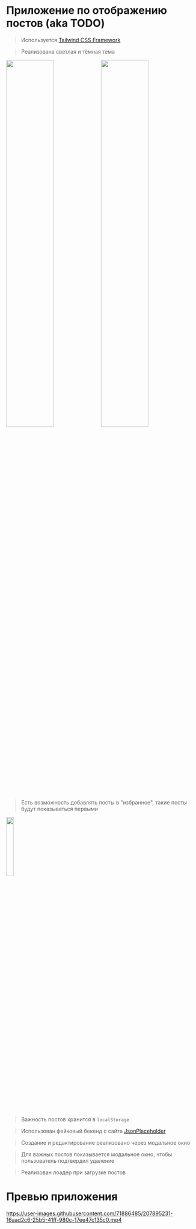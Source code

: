 # Приложение по отображению постов (aka TODO)

>Используется [Tailwind CSS Framework](https://tailwindcss.com/)

>Реализована светлая и тёмная тема

<img src="https://user-images.githubusercontent.com/71886485/207904733-53834852-d73f-46bc-9d42-febb0ce48243.png" width=50% height=50%><img src="https://user-images.githubusercontent.com/71886485/207904876-b70aed13-8f24-498e-9f33-1f0d8c4a4bec.png" width=50% height=50%>

>Есть возможность добавлять посты в "избранное", такие посты будут показываться первыми
<img src="https://user-images.githubusercontent.com/71886485/207906285-0494122f-835a-4941-99e5-7ba54bd8483f.png" width=20% height=20%>

>Важность постов хранится в <code>localStorage</code>

>Использован фейковый бекенд с сайта [JsonPlaceholder](https://jsonplaceholder.typicode.com/)

>Создание и редактирование реализовано через модальное окно

>Для важных постов показывается модальное окно, чтобы пользователь подтвердил удаление

>Реализован лоадер при загрузке постов

# Превью приложения
https://user-images.githubusercontent.com/71886485/207895231-16aad2c6-25b5-41ff-980c-17ee47c135c0.mp4
